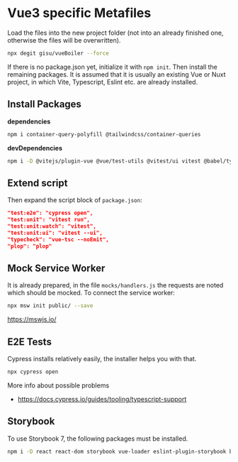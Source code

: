 # Vue3 specific Metafiles

Load the files into the new project folder (not into an already finished one, otherwise the files will be overwritten).

```bash
npx degit gisu/vueBoiler --force
```
If there is no package.json yet, initialize it with `npm init`. Then install the remaining packages. It is assumed that it is usually an existing Vue or Nuxt project, in which Vite, Typescript, Eslint etc. are already installed.

## Install Packages

**dependencies**
```bash
npm i container-query-polyfill @tailwindcss/container-queries
```

**devDependencies**
```bash
npm i -D @vitejs/plugin-vue @vue/test-utils @vitest/ui vitest @babel/types @types/web-bluetooth vue-tsc postcss postcss-import postcss-nested tailwindcss plop msw jsdom cssnano autoprefixer
```

## Extend script
Then expand the script block of `package.json`:

```json
"test:e2e": "cypress open",
"test:unit": "vitest run",
"test:unit:watch": "vitest",
"test:unit:ui": "vitest --ui",
"typecheck": "vue-tsc --noEmit",
"plop": "plop"
```

## Mock Service Worker
It is already prepared, in the file `mocks/handlers.js` the requests are noted which should be mocked. To connect the service worker:

```bash
npx msw init public/ --save
```
https://mswjs.io/

## E2E Tests
Cypress installs relatively easily, the installer helps you with that.

```bash
npx cypress open
```
More info about possible problems
- https://docs.cypress.io/guides/tooling/typescript-support

## Storybook
To use Storybook 7, the following packages must be installed.

```bash
npm i -D react react-dom storybook vue-loader eslint-plugin-storybook babel-loader @babel/core @storybook/addon-essentials @storybook/addon-interactions @storybook/addon-links @storybook/blocks @storybook/testing-library @storybook/vue3 @storybook/vue3-vite
```